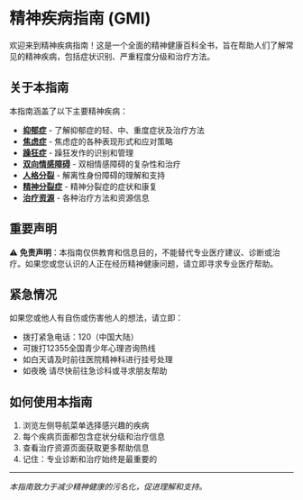 # 精神疾病指南 (GMI)

欢迎来到精神疾病指南！这是一个全面的精神健康百科全书，旨在帮助人们了解常见的精神疾病，包括症状识别、严重程度分级和治疗方法。

## 关于本指南

本指南涵盖了以下主要精神疾病：

- **[抑郁症](depression.md)** - 了解抑郁症的轻、中、重度症状及治疗方法
- **[焦虑症](anxiety.md)** - 焦虑症的各种表现形式和应对策略
- **[躁狂症](mania.md)** - 躁狂发作的识别和管理
- **[双向情感障碍](bipolar.md)** - 双相情感障碍的复杂性和治疗
- **[人格分裂](personality_disorder.md)** - 解离性身份障碍的理解和支持
- **[精神分裂症](schizophrenia.md)** - 精神分裂症的症状和康复
- **[治疗资源](treatment.md)** - 各种治疗方法和资源信息

## 重要声明

⚠️ **免责声明**：本指南仅供教育和信息目的，不能替代专业医疗建议、诊断或治疗。如果您或您认识的人正在经历精神健康问题，请立即寻求专业医疗帮助。

## 紧急情况

如果您或他人有自伤或伤害他人的想法，请立即：
- 拨打紧急电话：120（中国大陆）
- 可拨打12355全国青少年心理咨询热线
- 如白天请及时前往医院精神科进行挂号处理
- 如夜晚 请尽快前往急诊科或寻求朋友帮助

## 如何使用本指南

1. 浏览左侧导航菜单选择感兴趣的疾病
2. 每个疾病页面都包含症状分级和治疗信息
3. 查看治疗资源页面获取更多帮助信息
4. 记住：专业诊断和治疗始终是最重要的

---

*本指南致力于减少精神健康的污名化，促进理解和支持。*
